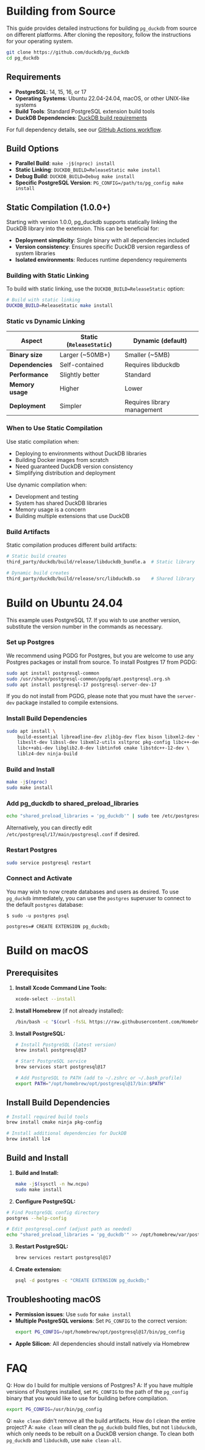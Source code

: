 # Building from Source

This guide provides detailed instructions for building `pg_duckdb` from source on different platforms.
After cloning the repository, follow the instructions for your operating system.

```bash
git clone https://github.com/duckdb/pg_duckdb
cd pg_duckdb
```

## Requirements

- **PostgreSQL**: 14, 15, 16, or 17
- **Operating Systems**: Ubuntu 22.04-24.04, macOS, or other UNIX-like systems
- **Build Tools**: Standard PostgreSQL extension build tools
- **DuckDB Dependencies**: [DuckDB build requirements](https://duckdb.org/docs/dev/building/build_instructions)

For full dependency details, see our [GitHub Actions workflow](../.github/workflows/build_and_test.yaml).

## Build Options

- **Parallel Build**: `make -j$(nproc) install`
- **Static Linking**: `DUCKDB_BUILD=ReleaseStatic make install`
- **Debug Build**: `DUCKDB_BUILD=Debug make install`
- **Specific PostgreSQL Version**: `PG_CONFIG=/path/to/pg_config make install`

## Static Compilation (1.0.0+)

Starting with version 1.0.0, pg_duckdb supports statically linking the DuckDB library into the extension. This can be beneficial for:

- **Deployment simplicity**: Single binary with all dependencies included
- **Version consistency**: Ensures specific DuckDB version regardless of system libraries
- **Isolated environments**: Reduces runtime dependency requirements

### Building with Static Linking

To build with static linking, use the `DUCKDB_BUILD=ReleaseStatic` option:

```bash
# Build with static linking
DUCKDB_BUILD=ReleaseStatic make install
```

### Static vs Dynamic Linking

| Aspect | Static (`ReleaseStatic`) | Dynamic (default) |
|--------|-------------------------|------------------|
| **Binary size** | Larger (~50MB+) | Smaller (~5MB) |
| **Dependencies** | Self-contained | Requires libduckdb |
| **Performance** | Slightly better | Standard |
| **Memory usage** | Higher | Lower |
| **Deployment** | Simpler | Requires library management |

### When to Use Static Compilation

Use static compilation when:
- Deploying to environments without DuckDB libraries
- Building Docker images from scratch
- Need guaranteed DuckDB version consistency
- Simplifying distribution and deployment

Use dynamic compilation when:
- Development and testing
- System has shared DuckDB libraries
- Memory usage is a concern
- Building multiple extensions that use DuckDB

### Build Artifacts

Static compilation produces different build artifacts:

```bash
# Static build creates
third_party/duckdb/build/release/libduckdb_bundle.a  # Static library

# Dynamic build creates  
third_party/duckdb/build/release/src/libduckdb.so    # Shared library
```

# Build on Ubuntu 24.04

This example uses PostgreSQL 17. If you wish to use another version, substitute the version number in the commands as necessary.

### Set up Postgres

We recommend using PGDG for Postgres, but you are welcome to use any Postgres packages or install from source. To install Postgres 17 from PGDG:

```sh
sudo apt install postgresql-common
sudo /usr/share/postgresql-common/pgdg/apt.postgresql.org.sh
sudo apt install postgresql-17 postgresql-server-dev-17
```

If you do not install from PGDG, please note that you must have the `server-dev` package installed to compile extensions.

### Install Build Dependencies

```sh
sudo apt install \
    build-essential libreadline-dev zlib1g-dev flex bison libxml2-dev \
    libxslt-dev libssl-dev libxml2-utils xsltproc pkg-config libc++-dev \
    libc++abi-dev libglib2.0-dev libtinfo6 cmake libstdc++-12-dev \
    liblz4-dev ninja-build
```

### Build and Install

```sh
make -j$(nproc)
sudo make install
```

### Add pg_duckdb to shared_preload_libraries

```sh
echo "shared_preload_libraries = 'pg_duckdb'" | sudo tee /etc/postgresql/17/main/conf.d/pg_duckdb.conf
```

Alternatively, you can directly edit `/etc/postgresql/17/main/postgresql.conf` if desired.

### Restart Postgres

```sh
sudo service postgresql restart
```

### Connect and Activate

You may wish to now create databases and users as desired. To use `pg_duckdb` immediately, you can use
the `postgres` superuser to connect to the default `postgres` database:

```console
$ sudo -u postgres psql

postgres=# CREATE EXTENSION pg_duckdb;
```

# Build on macOS

## Prerequisites

1. **Install Xcode Command Line Tools:**
   ```bash
   xcode-select --install
   ```

2. **Install Homebrew** (if not already installed):
   ```bash
   /bin/bash -c "$(curl -fsSL https://raw.githubusercontent.com/Homebrew/install/HEAD/install.sh)"
   ```

3. **Install PostgreSQL:**
   ```bash
   # Install PostgreSQL (latest version)
   brew install postgresql@17
   
   # Start PostgreSQL service
   brew services start postgresql@17
   
   # Add PostgreSQL to PATH (add to ~/.zshrc or ~/.bash_profile)
   export PATH="/opt/homebrew/opt/postgresql@17/bin:$PATH"
   ```

## Install Build Dependencies

```bash
# Install required build tools
brew install cmake ninja pkg-config

# Install additional dependencies for DuckDB
brew install lz4
```

## Build and Install

1.  **Build and Install:**
    ```bash
    make -j$(sysctl -n hw.ncpu)
    sudo make install
    ```

2.  **Configure PostgreSQL:**
   ```bash
   # Find PostgreSQL config directory
   postgres --help-config
   
   # Edit postgresql.conf (adjust path as needed)
   echo "shared_preload_libraries = 'pg_duckdb'" >> /opt/homebrew/var/postgresql@17/postgresql.conf
   ```

3. **Restart PostgreSQL:**
   ```bash
   brew services restart postgresql@17
   ```

4. **Create extension:**
   ```bash
   psql -d postgres -c "CREATE EXTENSION pg_duckdb;"
   ```

## Troubleshooting macOS

- **Permission issues**: Use `sudo` for `make install`
- **Multiple PostgreSQL versions**: Set `PG_CONFIG` to the correct version:
  ```bash
  export PG_CONFIG=/opt/homebrew/opt/postgresql@17/bin/pg_config
  ```
- **Apple Silicon**: All dependencies should install natively via Homebrew

# FAQ

Q: How do I build for multiple versions of Postgres?
A: If you have multiple versions of Postgres installed, set `PG_CONFIG` to the path of the `pg_config` binary that you would like to use for building before compilation.

  ```sh
  export PG_CONFIG=/usr/bin/pg_config
  ```

Q: `make clean` didn't remove all the build artifacts. How do I clean the entire project?
A: `make clean` will clean the `pg_duckdb` build files, but not `libduckdb`, which only needs to be rebuilt on a DuckDB version change. To clean both `pg_duckdb` and `libduckdb`, use `make clean-all`.
